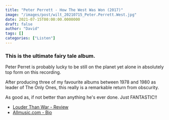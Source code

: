 ```yaml
---
title: "Peter Perrett - How The West Was Won (2017)"
image: "/images/post/wilt_20210715_Peter.Perrett.West.jpg"
date: 2021-07-15T00:00:00.0000000
draft: false
author: "David"
tags: []
categories: ["Listen"]
---
```

### This is the ultimate fairy tale album.

 Peter Perret is probably lucky to be still on the planet yet alone in absolutely top form on this recording.

 After producing three of my favourite albums between 1978 and 1980 as leader of The Only Ones, this really is a remarkable return from obscurity.

 As good as, if not better than anything he's ever done. Just FANTASTIC!!

-  [Louder Than War - Review](https://louderthanwar.com/peter-perrett-west-won-album-review/)
-  [Allmusic.com - Bio](https://www.allmusic.com/artist/peter-perrett-mn0000314518/biography)